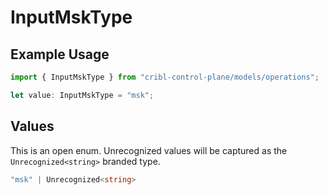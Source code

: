 # InputMskType

## Example Usage

```typescript
import { InputMskType } from "cribl-control-plane/models/operations";

let value: InputMskType = "msk";
```

## Values

This is an open enum. Unrecognized values will be captured as the `Unrecognized<string>` branded type.

```typescript
"msk" | Unrecognized<string>
```
